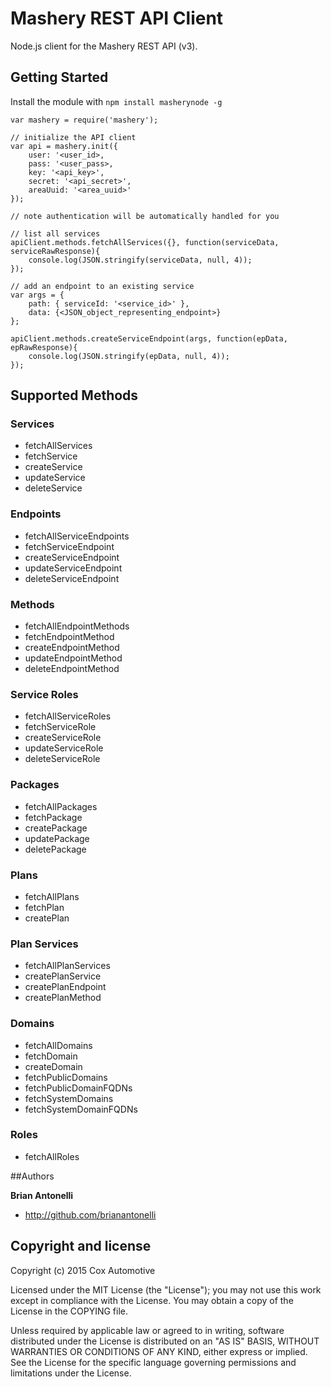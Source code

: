 # Mashery REST API Client

Node.js client for the Mashery REST API (v3).

## Getting Started
Install the module with `npm install masherynode -g`


```
var mashery = require('mashery');

// initialize the API client
var api = mashery.init({
    user: '<user_id>,
    pass: '<user_pass>,
    key: '<api_key>',
    secret: '<api_secret>',
    areaUuid: '<area_uuid>'
});

// note authentication will be automatically handled for you

// list all services
apiClient.methods.fetchAllServices({}, function(serviceData, serviceRawResponse){
	console.log(JSON.stringify(serviceData, null, 4));
});

// add an endpoint to an existing service
var args = {
	path: { serviceId: '<service_id>' },
    data: {<JSON_object_representing_endpoint>}
};

apiClient.methods.createServiceEndpoint(args, function(epData, epRawResponse){
	console.log(JSON.stringify(epData, null, 4));
});

```

## Supported Methods

### Services
* fetchAllServices
* fetchService
* createService
* updateService
* deleteService

### Endpoints
* fetchAllServiceEndpoints
* fetchServiceEndpoint
* createServiceEndpoint
* updateServiceEndpoint
* deleteServiceEndpoint

### Methods
* fetchAllEndpointMethods
* fetchEndpointMethod
* createEndpointMethod
* updateEndpointMethod
* deleteEndpointMethod

### Service Roles

* fetchAllServiceRoles
* fetchServiceRole
* createServiceRole
* updateServiceRole
* deleteServiceRole

### Packages

* fetchAllPackages
* fetchPackage
* createPackage
* updatePackage
* deletePackage

### Plans

* fetchAllPlans
* fetchPlan
* createPlan

### Plan Services
* fetchAllPlanServices
* createPlanService
* createPlanEndpoint
* createPlanMethod

### Domains

* fetchAllDomains
* fetchDomain
* createDomain
* fetchPublicDomains
* fetchPublicDomainFQDNs
* fetchSystemDomains
* fetchSystemDomainFQDNs

### Roles
* fetchAllRoles

##Authors

**Brian Antonelli**

+ http://github.com/brianantonelli

## Copyright and license

Copyright (c) 2015 Cox Automotive

Licensed under the MIT License (the "License");
you may not use this work except in compliance with the License.
You may obtain a copy of the License in the COPYING file.

Unless required by applicable law or agreed to in writing, software
distributed under the License is distributed on an "AS IS" BASIS,
WITHOUT WARRANTIES OR CONDITIONS OF ANY KIND, either express or implied.
See the License for the specific language governing permissions and
limitations under the License.